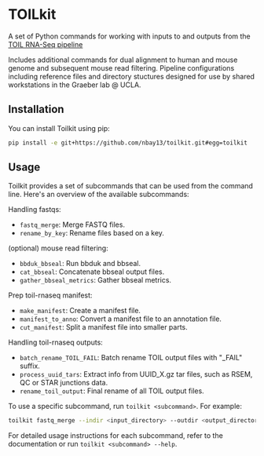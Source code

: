 # TOILkit

A set of Python commands for working with inputs to and outputs from the [TOIL RNA-Seq pipeline](https://github.com/BD2KGenomics/toil-rnaseq)

Includes additional commands for dual alignment to human and mouse genome and subsequent mouse read filtering. Pipeline configurations including reference files and directory stuctures designed for use by shared workstations in the Graeber lab @ UCLA. 

## Installation

You can install Toilkit using pip:

```bash
pip install -e git+https://github.com/nbay13/toilkit.git#egg=toilkit
```

## Usage

Toilkit provides a set of subcommands that can be used from the command line. Here's an overview of the available subcommands:

Handling fastqs:
- `fastq_merge`: Merge FASTQ files.
- `rename_by_key`: Rename files based on a key.

(optional) mouse read filtering:
- `bbduk_bbseal`: Run bbduk and bbseal.
- `cat_bbseal`: Concatenate bbseal output files.
- `gather_bbseal_metrics`: Gather bbseal metrics.

Prep toil-rnaseq manifest:
- `make_manifest`: Create a manifest file.
- `manifest_to_anno`: Convert a manifest file to an annotation file.
- `cut_manifest`: Split a manifest file into smaller parts.

Handling toil-rnaseq outputs:
- `batch_rename_TOIL_FAIL`: Batch rename TOIL output files with "_FAIL" suffix.
- `process_uuid_tars`: Extract info from UUID_X.gz tar files, such as RSEM, QC or STAR junctions data.
- `rename_toil_output`: Final rename of all TOIL output files.



To use a specific subcommand, run `toilkit <subcommand>`. For example:

```bash
toilkit fastq_merge --indir <input_directory> --outdir <output_directory>
```

For detailed usage instructions for each subcommand, refer to the documentation or run `toilkit <subcommand> --help`.

```
